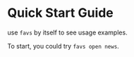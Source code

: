 # Quick Start Guide

use `favs` by itself to see usage examples.

To start, you could try `favs open news`.